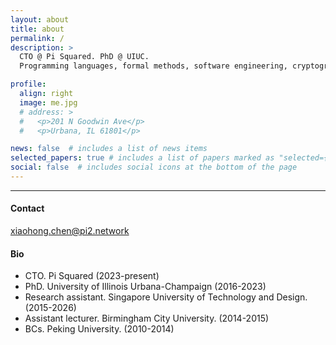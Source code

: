 ```yaml
---
layout: about
title: about
permalink: /
description: >
  CTO @ Pi Squared. PhD @ UIUC.
  Programming languages, formal methods, software engineering, cryptography, zero-knowledge.

profile:
  align: right
  image: me.jpg
  # address: >
  #   <p>201 N Goodwin Ave</p>
  #   <p>Urbana, IL 61801</p>

news: false  # includes a list of news items
selected_papers: true # includes a list of papers marked as "selected={true}"
social: false  # includes social icons at the bottom of the page
---
```


---

#### **Contact**
xiaohong.chen@pi2.network

#### **Bio**
* CTO. Pi Squared (2023-present)
* PhD. University of Illinois Urbana-Champaign (2016-2023)
* Research assistant. Singapore University of Technology and Design. (2015-2026)
* Assistant lecturer. Birmingham City University. (2014-2015)
* BCs. Peking University. (2010-2014)